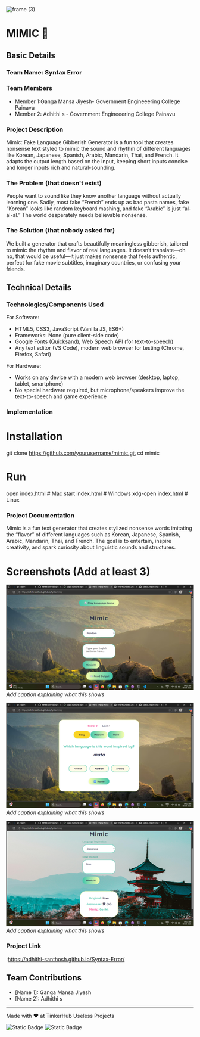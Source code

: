 <img width="3188" height="1202" alt="frame (3)" src="https://github.com/user-attachments/assets/517ad8e9-ad22-457d-9538-a9e62d137cd7" />


# MIMIC 🎯


## Basic Details
### Team Name: Syntax Error


### Team Members
- Member 1:Ganga Mansa Jiyesh-  Government Engineeering College Painavu
- Member 2: Adhithi s -  Government Engineeering College Painavu

### Project Description
Mimic: Fake Language Gibberish Generator is a fun tool that creates nonsense text styled to mimic the sound and rhythm of different languages like Korean, Japanese, Spanish, Arabic, Mandarin, Thai, and French. It adapts the output length based on the input, keeping short inputs concise and longer inputs rich and natural-sounding.


### The Problem (that doesn't exist)
People want to sound like they know another language without actually learning one. Sadly, most fake “French” ends up as bad pasta names, fake “Korean” looks like random keyboard mashing, and fake “Arabic” is just “al-al-al.” The world desperately needs believable nonsense.



### The Solution (that nobody asked for)
We built a generator that crafts beautifully meaningless gibberish, tailored to mimic the rhythm and flavor of real languages. It doesn’t translate—oh no, that would be useful—it just makes nonsense that feels authentic, perfect for fake movie subtitles, imaginary countries, or confusing your friends.


## Technical Details
### Technologies/Components Used
For Software:
-  HTML5, CSS3, JavaScript (Vanilla JS, ES6+)
- Frameworks: None (pure client-side code)
- Google Fonts (Quicksand), Web Speech API (for text-to-speech)
- Any text editor (VS Code), modern web browser for testing (Chrome, Firefox, Safari)

For Hardware:
- Works on any device with a modern web browser (desktop, laptop, tablet, smartphone)
- No special hardware required, but microphone/speakers improve the text-to-speech and game experience


### Implementation


# Installation
git clone https://github.com/yourusername/mimic.git
cd mimic


# Run
open index.html        # Mac
start index.html       # Windows
xdg-open index.html    # Linux

### Project Documentation
Mimic is a fun text generator that creates stylized nonsense words imitating the “flavor” of different languages such as Korean, Japanese, Spanish, Arabic, Mandarin, Thai, and French. The goal is to entertain, inspire creativity, and spark curiosity about linguistic sounds and structures.


# Screenshots (Add at least 3)
![Screenshot1](s1.png)
*Add caption explaining what this shows*

![Screenshot2](s2.png)
*Add caption explaining what this shows*

![Screenshot3](s3.png)
*Add caption explaining what this shows*

### Project Link
:https://adhithi-santhosh.github.io/Syntax-Error/



## Team Contributions
- [Name 1]: Ganga Mansa Jiyesh
- [Name 2]: Adhithi s


---
Made with ❤️ at TinkerHub Useless Projects 

![Static Badge](https://img.shields.io/badge/TinkerHub-24?color=%23000000&link=https%3A%2F%2Fwww.tinkerhub.org%2F)
![Static Badge](https://img.shields.io/badge/UselessProjects--25-25?link=https%3A%2F%2Fwww.tinkerhub.org%2Fevents%2FQ2Q1TQKX6Q%2FUseless%2520Projects)



